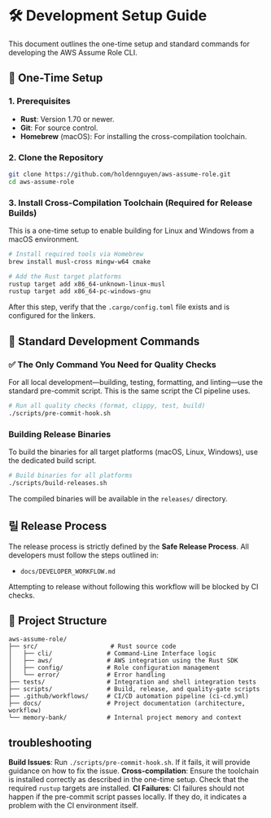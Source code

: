 # 🛠️ Development Setup Guide

This document outlines the one-time setup and standard commands for developing the AWS Assume Role CLI.

## 🚀 One-Time Setup

### 1. Prerequisites
- **Rust**: Version 1.70 or newer.
- **Git**: For source control.
- **Homebrew** (macOS): For installing the cross-compilation toolchain.

### 2. Clone the Repository
```bash
git clone https://github.com/holdennguyen/aws-assume-role.git
cd aws-assume-role
```

### 3. Install Cross-Compilation Toolchain (Required for Release Builds)
This is a one-time setup to enable building for Linux and Windows from a macOS environment.
```bash
# Install required tools via Homebrew
brew install musl-cross mingw-w64 cmake

# Add the Rust target platforms
rustup target add x86_64-unknown-linux-musl
rustup target add x86_64-pc-windows-gnu
```
After this step, verify that the `.cargo/config.toml` file exists and is configured for the linkers.

## 🔄 Standard Development Commands

### ✅ The Only Command You Need for Quality Checks
For all local development—building, testing, formatting, and linting—use the standard pre-commit script. This is the same script the CI pipeline uses.

```bash
# Run all quality checks (format, clippy, test, build)
./scripts/pre-commit-hook.sh
```

### Building Release Binaries
To build the binaries for all target platforms (macOS, Linux, Windows), use the dedicated build script.

```bash
# Build binaries for all platforms
./scripts/build-releases.sh
```

The compiled binaries will be available in the `releases/` directory.

## 릴 Release Process
The release process is strictly defined by the **Safe Release Process**. All developers must follow the steps outlined in:
- `docs/DEVELOPER_WORKFLOW.md`

Attempting to release without following this workflow will be blocked by CI checks.

## 📂 Project Structure
```
aws-assume-role/
├── src/                    # Rust source code
│   ├── cli/               # Command-Line Interface logic
│   ├── aws/               # AWS integration using the Rust SDK
│   ├── config/            # Role configuration management
│   └── error/             # Error handling
├── tests/                 # Integration and shell integration tests
├── scripts/               # Build, release, and quality-gate scripts
├── .github/workflows/     # CI/CD automation pipeline (ci-cd.yml)
├── docs/                  # Project documentation (architecture, workflow)
└── memory-bank/           # Internal project memory and context
```

##  troubleshooting
**Build Issues**: Run `./scripts/pre-commit-hook.sh`. If it fails, it will provide guidance on how to fix the issue.
**Cross-compilation**: Ensure the toolchain is installed correctly as described in the one-time setup. Check that the required `rustup` targets are installed.
**CI Failures**: CI failures should not happen if the pre-commit script passes locally. If they do, it indicates a problem with the CI environment itself. 